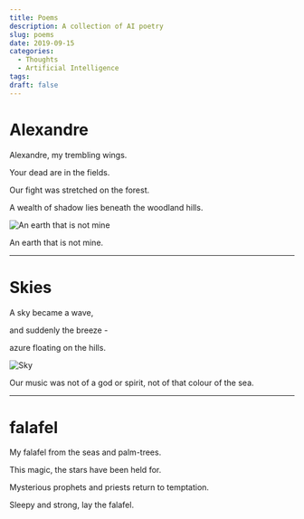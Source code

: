 ```yaml
---
title: Poems
description: A collection of AI poetry
slug: poems
date: 2019-09-15
categories:
  - Thoughts
  - Artificial Intelligence
tags:
draft: false
---
```


# Alexandre

Alexandre, my trembling wings.

Your dead are in the fields.

Our fight was stretched on the forest.

A wealth of shadow lies beneath the woodland hills.

![An earth that is not mine](/images/alexandre.jpg)

An earth that is not mine.

---

# Skies

A sky became a wave,

and suddenly the breeze -

azure floating on the hills.

![Sky](/images/sky.jpg)

Our music was not of a god or spirit, not of that colour of the sea.

---

# falafel

My falafel from the seas and palm-trees.

This magic, the stars have been held for.

Mysterious prophets and priests return to temptation.

Sleepy and strong, lay the falafel.
